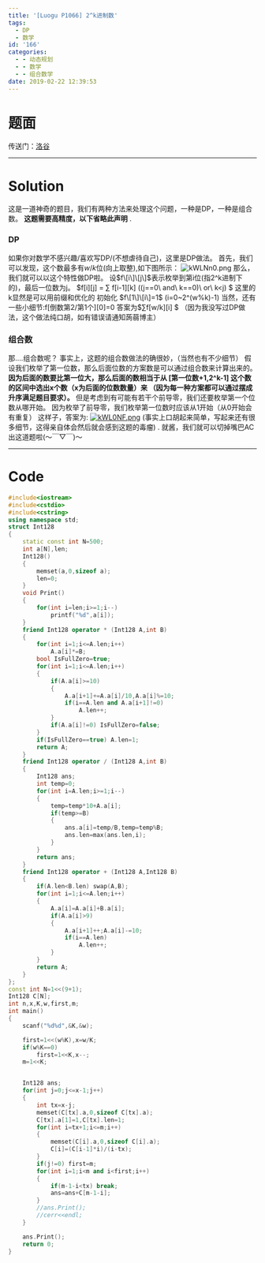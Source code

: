 ```yaml
---
title: '[Luogu P1066] 2^k进制数'
tags:
  - DP
  - 数学
id: '166'
categories:
  - - 动态规划
  - - 数学
  - - 组合数学
date: 2019-02-22 12:39:53
---
```


# 题面

传送门：[洛谷](https://www.luogu.org/problemnew/show/P1066)

* * *

# Solution

这是一道神奇的题目，我们有两种方法来处理这个问题，一种是DP，一种是组合数。 **这题需要高精度，以下省略此声明** .

### DP

如果你对数学不感兴趣/喜欢写DP/(不想虐待自己)，这里是DP做法。 首先，我们可以发现，这个数最多有$w/k$位(向上取整),如下图所示： ![kWLNn0.png](https://s2.ax1x.com/2019/02/22/kWLNn0.png) 那么，我们就可以以这个特性做DP啦。 设$f\[i\]\[j\]$表示枚举到第i位(指2^k进制下的)，最后一位数为j。 $f\[i\]\[j\] = ∑ f\[i-1\]\[k\] ((j==0\\ and\\ k==0)\\ or\\ k<j) $ 这里的k显然是可以用前缀和优化的 初始化 $f\[1\]\[i\]=1$ (i=0~2^(w%k)-1) 当然，还有一些小细节:f\[倒数第2/第1个\]\[0\]=0 答案为$∑f\[w/k\]\[i\] $ （因为我没写过DP做法，这个做法纯口胡，如有错误请通知蒟蒻博主）

### 组合数

那....组合数呢？ 事实上，这题的组合数做法的确很妙，（当然也有不少细节） 假设我们枚举了第一位数，那么后面位数的方案数是可以通过组合数来计算出来的。 **因为后面的数要比第一位大，那么后面的数相当于从 \[第一位数+1,2^k-1\] 这个数的区间中选出x个数（x为后面的位数数量）来 （因为每一种方案都可以通过摆成升序满足题目要求）。** 但是考虑到有可能有若干个前导零，我们还要枚举第一个位数从哪开始。 因为枚举了前导零，我们枚举第一位数时应该从1开始（从0开始会有重复） 这样子，答案为: [![kWL0NF.png](https://s2.ax1x.com/2019/02/22/kWL0NF.png)](https://imgchr.com/i/kWL0NF) (事实上口胡起来简单，写起来还有很多细节，这得亲自体会然后就会感到这题的毒瘤) . 就酱，我们就可以切掉嘴巴AC出这道题啦(～￣▽￣)～

* * *

# Code

```cpp
#include<iostream>
#include<cstdio>
#include<cstring>
using namespace std;
struct Int128
{
    static const int N=500;
    int a[N],len;
    Int128()
    {
        memset(a,0,sizeof a);
        len=0;
    }
    void Print()
    {
        for(int i=len;i>=1;i--)
            printf("%d",a[i]);
    }
    friend Int128 operator * (Int128 A,int B)
    {
        for(int i=1;i<=A.len;i++)
            A.a[i]*=B;
        bool IsFullZero=true;
        for(int i=1;i<=A.len;i++)
        {
            if(A.a[i]>=10)
            {
                A.a[i+1]+=A.a[i]/10,A.a[i]%=10;
                if(i==A.len and A.a[i+1]!=0)
                    A.len++;
            }
            if(A.a[i]!=0) IsFullZero=false;
        }
        if(IsFullZero==true) A.len=1;
        return A;
    }
    friend Int128 operator / (Int128 A,int B)
    {
        Int128 ans;
        int temp=0;
        for(int i=A.len;i>=1;i--)
        {
            temp=temp*10+A.a[i];
            if(temp>=B)
            {
                ans.a[i]=temp/B,temp=temp%B;
                ans.len=max(ans.len,i);
            }
        }
        return ans;
    }
    friend Int128 operator + (Int128 A,Int128 B)
    {
        if(A.len<B.len) swap(A,B);
        for(int i=1;i<=A.len;i++)
        {
            A.a[i]=A.a[i]+B.a[i];
            if(A.a[i]>9)
            {
                A.a[i+1]++;A.a[i]-=10;
                if(i==A.len)
                    A.len++;
            }
        }
        return A;
    }
};
const int N=1<<(9+1);
Int128 C[N];
int n,x,K,w,first,m;
int main()
{
    scanf("%d%d",&K,&w);

    first=1<<(w%K),x=w/K;
    if(w%K==0) 
        first=1<<K,x--;
    m=1<<K;


    Int128 ans;
    for(int j=0;j<=x-1;j++)
    {
        int tx=x-j;
        memset(C[tx].a,0,sizeof C[tx].a);
        C[tx].a[1]=1,C[tx].len=1;
        for(int i=tx+1;i<=m;i++)
        {
            memset(C[i].a,0,sizeof C[i].a);
            C[i]=(C[i-1]*i)/(i-tx);
        }
        if(j!=0) first=m;
        for(int i=1;i<m and i<first;i++)
        {
            if(m-1-i<tx) break;
            ans=ans+C[m-1-i];
        }
        //ans.Print();
        //cerr<<endl;
    }

    ans.Print();
    return 0;
}
```